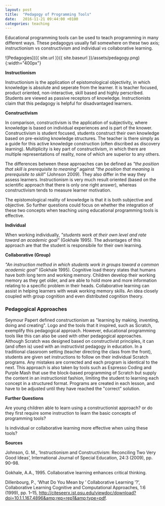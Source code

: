 ```yaml
---
layout: post
title:  "Pedagogy of Programming Tools"
date:   2016-11-21 09:44:00 +0100
categories: teaching
---
```


Educational programming tools can be used to teach programming in many different ways. These pedagogys usually fall somewhere on these two axis; instructionism vs constructivism and individual vs collaborative learning.

![Pedagogies]({{ site.url }}{{ site.baseurl }}/assets/pedagogy.png){:width="400px"}

**Instructionism**

Instructionism is the application of epistomological objectivity, in which knowledge is absolute and seperate from the learner. It is teacher focused, product oriented, non-interactive, skill based and highly perscribed. Students are viewed as passive receptors of knowledge. Instructionists claim that this pedagogy is helpful for disadvantaged learners.

**Constructivism**

In comparison, constructivism is the application of subjectivity, where knowledge is based on individual experiences and is part of the knower. Constructivism is student focused, students construct their own knowledge based on pre-existing knowledge structures. The teacher is there simply as a guide for this active knowledge construction (often discribed as discovery learning). Multiplicity is key part of constructivism, in which there are multiple representations of reality, none of which are superior to any others.

The differences between these approaches can be defined as *"the position that skill is prerequisite to meaning"* against *"the position that meaning is prerequisite to skill"* (Johnson 2009). They also differ in the way they assess learners. Instructionism is very much result oriented (based on the scientific approach that there is only one right answer), whereas constructivism tends to measure learner motivation.

The epistomological reality of knowledge is that it is both subjective and objective. So further questions could focus on whether the integration of these two concepts when teaching using educational programming tools is effective.

**Individual**

When working individually, *"students work at their own level and rate toward an academic goal"* (Gokhale 1995). The advantages of this approach are that the student is responsibile for their own learning.

**Collaborative (Group)**

*"An instruction method in which students work in groups toward a common academic goal"* (Gokhale 1995). Cognitive load theory states that humans have both long term and working memory. Children develop their working memory as they get older, and are able to hold more and more information relating to a specific problem in their heads. Collaborative learning can assist in helping learners with weak working memory skills. An idea closely coupled with group cognition and even distributed cognition theory.

### Pedagogical Approaches

Seymour Papert defined constructionism as "learning by making, inventing, doing and creating". Logo and the tools that it inspired, such as Scratch, exemplify this pedagogical approach. However, educational programming tools like this can also be used with other pedagogical approaches. Although Scratch was designed based on constructivist principles, it can (and often is) used with an instructivist pedagogy in education. In a traditional classroom setting (teacher directing the class from the front), students are given set instructions to follow on their individual Scratch programs. Any mistakes are corrected and each program is identical to the next. This approach is also taken by tools such as Espresso Coding and Purple Mash that use the block-based programming of Scratch but supply the content in an instructionist fashion, limiting the student to learning each concept in a structured format. Programs are created in each lesson, and have to be adjusted until they have reached the "correct" solution.

**Further Questions**

Are young children able to learn using a constructionist approach? or do they first require some instruction to learn the basic concepts of programming tools?

Is individual or collaborative learning more effective when using these tools?

**Sources**

Johnson, G. M., ‘Instructionism and Constructivism: Reconciling Two Very Good Ideas’, International Journal of Special Education, 24:3 (2009), pp. 90–98.

Gokhale, A.A., 1995. Collaborative learning enhances critical thinking.

Dillenbourg, P., ‘What Do You Mean by ’ Collaborative Learning ’?’, Collaborative Learning Cognitive and Computational Approaches, 1:6 (1999), pp. 1–15, http://citeseerx.ist.psu.edu/viewdoc/download?doi=10.1.1.167.4896&amp;rep=rep1&amp;type=pdf.
